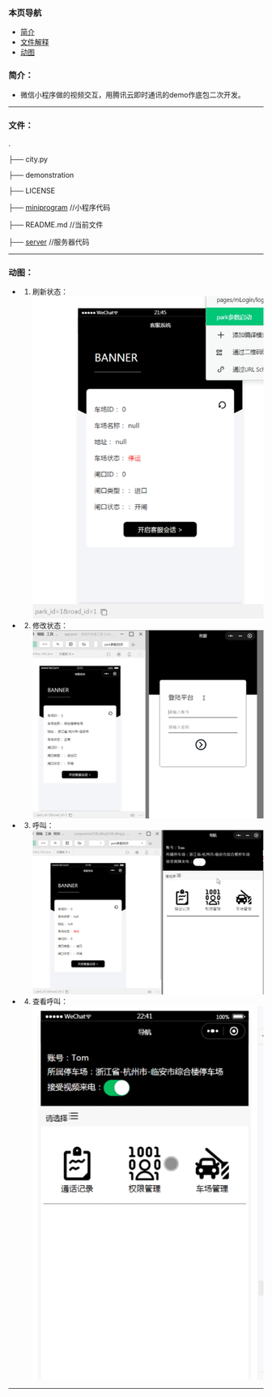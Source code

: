
### 本页导航
- [简介](#1)
- [文件解释](#2)
- [动图](#3)
<h3 name="1">简介： </h3>

- 微信小程序做的视频交互，用腾讯云即时通讯的demo作底包二次开发。
***
<h3 name="2">文件：</h3>

.

├── city.py

├── demonstration

├── LICENSE

├── [miniprogram](https://github.com/foreverlz1111/project_c/tree/main/miniprogram) //小程序代码

├── README.md //当前文件

├── [server](https://github.com/foreverlz1111/project_c/tree/main/server) //服务器代码

***
<h3 name="3"> 动图：</h3>

- 1. 刷新状态： ![截图](https://github.com/foreverlz1111/project_c/blob/main/demonstration/%E6%BC%94%E7%A4%BA1.gif)


- 2. 修改状态： ![截图](https://github.com/foreverlz1111/project_c/blob/main/demonstration/%E6%BC%94%E7%A4%BA2.gif)


- 3. 呼叫： ![截图](https://github.com/foreverlz1111/project_c/blob/main/demonstration/%E6%BC%94%E7%A4%BA3.gif)


- 4. 查看呼叫： ![截图](https://github.com/foreverlz1111/project_c/blob/main/demonstration/%E6%BC%94%E7%A4%BA4.gif)
***

